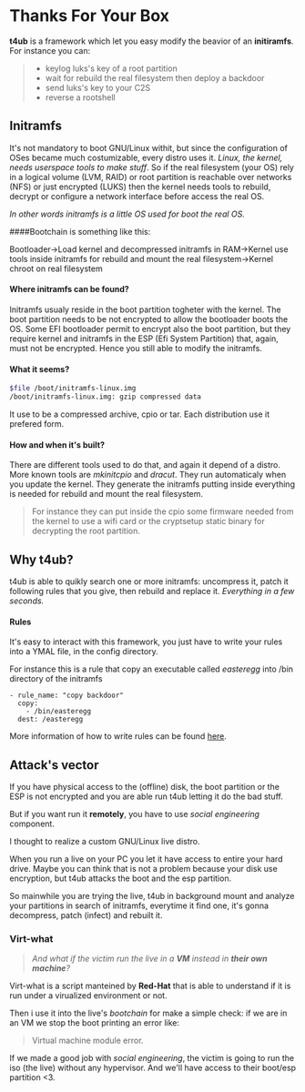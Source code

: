 # Thanks For Your Box

**t4ub** is a framework which let you easy modify the beavior of an **initiramfs**.
For instance you can:
> * keylog luks's key of a root partition
> * wait for rebuild the real filesystem then deploy a backdoor
>  * send luks's key to your C2S
>  * reverse a rootshell

## Initramfs
It's not mandatory to boot GNU/Linux withit, but since the configuration of OSes became much costumizable, every distro uses it.
*Linux, the kernel, needs *userspace tools to make stuff**. So if the real filesystem (your OS) rely in a logical volume (LVM, RAID) or root partition is reachable over networks (NFS) or just encrypted (LUKS) then the kernel needs tools to rebuild, decrypt or configure a network interface before access the real OS.

*In other words initramfs is a little OS used for boot the real OS.*

####Bootchain is something like this:

Bootloader->Load kernel and decompressed initramfs in RAM->Kernel use tools inside initramfs for rebuild and mount the real filesystem->Kernel chroot on real filesystem

#### Where initramfs can be found?
Initramfs usualy reside in the boot partition togheter with the kernel. The boot partition needs to be not encrypted to allow the bootloader boots the OS.
Some EFI bootloader permit to encrypt also the boot partition, but they require kernel and initramfs in the ESP (Efi System Partition) that, again, must not be encrypted. Hence you still able to modify the initramfs.

#### What it seems?
```bash
$file /boot/initramfs-linux.img
/boot/initramfs-linux.img: gzip compressed data
```
It use to be a compressed archive, cpio or tar.
Each distribution use it prefered form.

#### How and when it's built?
There are different tools used to do that, and again it depend of a distro.
More known tools are *mkinitcpio* and *dracut*.
They  run automaticaly when you update the kernel.
They generate the initramfs putting inside everything is needed for rebuild and mount the real filesystem.

>For instance they can put inside the cpio some firmware needed from the kernel to use a wifi card or the cryptsetup static binary for decrypting the root partition.

## Why t4ub?
t4ub is able to quikly search one or more initramfs: uncompress it, patch it following rules that you give, then rebuild and replace it. *Everything in a few seconds.*

#### Rules
It's easy to interact with this framework, you just have to write your rules into a YMAL file, in the config directory.

For instance this is a rule that copy an executable called *easteregg* into /bin directory of the initramfs
```ymal
- rule_name: "copy backdoor"
  copy:
    - /bin/easteregg
  dest: /easteregg
```
More information of how to write rules can be found [here](config).

## Attack's vector
If you have physical access to the (offline) disk, the boot partition or the ESP is not encrypted and you are able run t4ub letting it do the bad stuff.

But if you want run it **remotely**, you have to use *social engineering* component.

I thought to realize a custom GNU/Linux live distro.

When you run a live on your PC you let it have access to entire your hard drive. Maybe you can think that is not a problem because your disk use encryption, but t4ub attacks the boot and the esp partition.

So mainwhile you are trying the live, t4ub in background mount and analyze your partitions in search of initramfs, everytime it find one, it's gonna decompress, patch (infect) and rebuilt it.

### Virt-what
> *And what if the victim run the live in a **VM** instead in **their own machine**?*

Virt-what is a script manteined by **Red-Hat** that is able to understand if it is run under a virualized environment or not.

Then i use it into the live's *bootchain* for make a simple check: if we are in an VM we stop the boot printing an error like:
> Virtual machine module error.

If we made a good job with *social engineering*, the victim is going to run the iso (the live) without any hypervisor. And we'll have access to their boot/esp partition <3.
